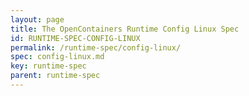 ```yaml
---
layout: page
title: The OpenContainers Runtime Config Linux Spec
id: RUNTIME-SPEC-CONFIG-LINUX
permalink: /runtime-spec/config-linux/
spec: config-linux.md
key: runtime-spec
parent: runtime-spec
---
```


